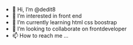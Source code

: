 - 👋 Hi, I’m @dedit8
- 👀 I’m interested in front end
- 🌱 I’m currently learning html css boostrap
- 💞️ I’m looking to collaborate on frontdeveloper
- 📫 How to reach me ...

<!---
dedit8/dedit8 is a ✨ special ✨ repository because its `README.md` (this file) appears on your GitHub profile.
You can click the Preview link to take a look at your changes.
--->
